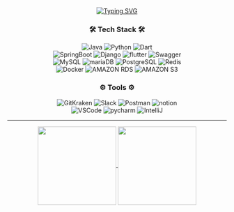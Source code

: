 <!-- 타이틀 부분 -->
<div align="center">
  <a href="https://git.io/typing-svg"><img src="https://readme-typing-svg.demolab.com?font=%08Exo+2&weight=500&size=50&duration=3500&pause=1000&color=9B34EB&center=true&vCenter=true&random=false&width=1000&height=200&lines=Welcome+to+Jihoon's+GitHub+%F0%9F%92%BB" alt="Typing SVG" /></a>
</div>

<div align="center">
  <h3>🛠️ Tech Stack 🛠️</h3>
  <img alt="Java" src="https://img.shields.io/badge/Java-6DB33F?style=for-the-badge&logo=java&logoColor=FFFFFF"/>
  <img alt="Python" src="https://img.shields.io/badge/Python-3776AB?style=for-the-badge&logo=python&logoColor=FFFFFF"/>
  <img alt="Dart" src="https://img.shields.io/badge/Dart-0175C2?style=for-the-badge&logo=dart&logoColor=FFFFFF"/>
  <br>
  <img alt="SpringBoot" src="https://img.shields.io/badge/Spring Boot-6DB33F?style=for-the-badge&logo=springboot&logoColor=FFFFFF"/>
  <img alt="Django" src="https://img.shields.io/badge/Django-092E20?style=for-the-badge&logo=django&logoColor=FFFFFF"/>
  <img alt="flutter" src="https://img.shields.io/badge/flutter-02569B?style=for-the-badge&logo=flutter&logoColor=white">
  <img alt="Swagger" src="https://img.shields.io/badge/Swagger-85EA2D?style=for-the-badge&logo=Swagger&logoColor=black" alt="icon" />
  <br>
  <img alt="MySQL" src="https://img.shields.io/badge/MySQL-4479A1?style=for-the-badge&logo=mysql&logoColor=FFFFFF"/>
  <img alt="mariaDB" src="https://img.shields.io/badge/mariaDB-003545?style=for-the-badge&logo=mariaDB&logoColor=white">
  <img alt="PostgreSQL" src="https://img.shields.io/badge/PostgreSQL-4169E1?style=for-the-badge&logo=postgresql&logoColor=FFFFFF"/>
  <img alt="Redis" src="https://img.shields.io/badge/Redis-DC382D?style=for-the-badge&logo=redis&logoColor=FFFFFF"/>
  <br>
  <img alt="Docker" src ="https://img.shields.io/badge/Docker-2496ED.svg?&style=for-the-badge&logo=Docker&logoColor=white"/>
  <img alt="AMAZON RDS" src="https://img.shields.io/badge/AMAZON RDS-527FFF?style=for-the-badge&logo=amazonrds&logoColor=FFFFFF"/>
  <img alt="AMAZON S3" src="https://img.shields.io/badge/AMAZON S3-569A31?style=for-the-badge&logo=amazons3&logoColor=FFFFFF"/>
  <br>
  <h3>⚙️ Tools ⚙️</h3>
  <img alt="GitKraken" src="https://img.shields.io/badge/GitKraken-179287?style=for-the-badge&logo=GitKraken&logoColor=white">
  <img alt="Slack" src="https://img.shields.io/badge/slack-4A154B?style=for-the-badge&logo=slack&logoColor=white">
  <img alt="Postman" src="https://img.shields.io/badge/Postman-FF6C37?style=for-the-badge&logo=Postman&logoColor=white" alt="icon" />
  <img alt="notion" src="https://img.shields.io/badge/notion-000000?style=for-the-badge&logo=notion&logoColor=white" alt="icon" />
  <br>
  <img alt="VSCode" src ="https://img.shields.io/badge/VSCODE-007ACC.svg?&style=for-the-badge&logo=VisualStudioCode&logoColor=white"/>
  <img alt="pycharm" src="https://img.shields.io/badge/pycharm-D9411E?style=for-the-badge&logo=pycharm&logoColor=white" alt="icon" />
  <img alt="IntelliJ" src="https://img.shields.io/badge/IntelliJ IDEA-%23FF9900?style=for-the-badge&logo=intellij idea&logoColor=white" />
</div>

---

<p align="center">
  <a href="https://github.com/limjihoon99">
    <img align="center" src="https://github-readme-stats.vercel.app/api?username=limjihoon99&show_icons=true&theme=dracula&count_private=true" height="180" />
  </a>
  <a href="https://github.com/limjihoon99">
    <img align="center" src="https://github-readme-stats.vercel.app/api/top-langs/?username=limjihoon99&layout=compact&theme=dracula" height="180" />
  </a>
</p>



<!--
**limjihoon99/limjihoon99** is a ✨ _special_ ✨ repository because its `README.md` (this file) appears on your GitHub profile.

Here are some ideas to get you started:

- 🔭 I’m currently working on ...
- 🌱 I’m currently learning ...
- 👯 I’m looking to collaborate on ...
- 🤔 I’m looking for help with ...
- 💬 Ask me about ...
- 📫 How to reach me: ...
- 😄 Pronouns: ...
- ⚡ Fun fact: ...
-->

